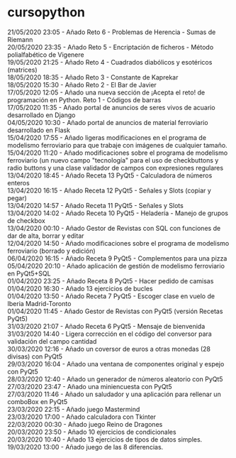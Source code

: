 # cursopython
21/05/2020 23:05 - Añado Reto 6 - Problemas de Herencia - Sumas de Riemann </br>
20/05/2020 23:35 - Añado Reto 5 - Encriptación de ficheros - Método polialfabético de Vigenere <br/>
19/05/2020 21:25 - Añado Reto 4 - Cuadrados diabólicos y esotéricos (matrices) <br/>
18/05/2020 18:35 - Añado Reto 3 - Constante de Kaprekar <br/>
18/05/2020 15:30 - Añado Reto 2 - El Bar de Javier </br>
17/05/2020 12:05 - Añado una nueva sección de ¡Acepta el reto! de programación en Python. Reto 1 - Códigos de barras <br/>
17/05/2020 11:35 - Añado portal de anuncios de seres vivos de acuario desarrollado en Django <br/>
04/05/2020 10:30 - Añado portal de anuncios de material ferroviario desarrollado en Flask <br/>
15/04/2020 17:55 - Añado ligeras modificaciones en el programa de modelismo ferroviario para que trabaje con imágenes de cualquier tamaño. <br/>
15/04/2020 11:20 - Añado modificaciones sobre el programa de modelismo ferroviario (un nuevo campo "tecnología" para el uso de checkbuttons y radio buttons y una clase validador de campos con expresiones regulares <br/>
13/04/2020 18:45 - Añado Receta 13 PyQt5 - Calculadora de números enteros <br/>
13/04/2020 16:15 - Añado Receta 12 PyQt5 - Señales y Slots (copiar y pegar) <br/>
13/04/2020 14:57 - Añado Receta 11 PyQt5 - Señales y Slots <br/>
13/04/2020 14:02 - Añado Receta 10 PyQt5 - Heladería - Manejo de grupos de checkbox <br/>
13/04/2020 00:10 - Añado Gestor de Revistas con SQL con funciones de dar de alta, borrar y editar <br/>
12/04/2020 14:50 - Añado modificaciones sobre el programa de modelismo ferroviario (borrado y edición) <br/>
06/04/2020 16:15 - Añado Receta 9 PyQt5 - Complementos para una pizza <br/>
05/04/2020 20:10 - Añado aplicación de gestión de modelismo ferroviario en PyQt5+SQL <br/>
01/04/2020 23:25 - Añado Receta 8 PyQt5 - Hacer pedido de camisas <br/>
01/04/2020 16:30 - Añado 13 ejercicios de bucles <br/>
01/04/2020 13:50 - Añado Receta 7 PyQt5 - Escoger clase en vuelo de Iberia Madrid-Toronto <br/>
01/04/2020 11:45 - Añado Gestor de Revistas con PyQt5 (versión Recetas PyQt5) <br/>
31/03/2020 21:07 - Añado Receta 6 PyQt5 - Mensaje de bienvenida  <br/>
31/03/2020 14:40 - Ligera corrección en el código del conversor para validación del campo cantidad <br/>
30/03/2020 12:16 - Añado un coversor de euros a otras monedas (28 divisas) con PyQt5 </br>
29/03/2020 16:04 - Añado una ventana de componentes original y espejo con PyQt5 <br/>
28/03/2020 12:40 - Añado un generador de números aleatorio con PyQt5 <br/>
27/03/2020 23:47 - Añado una miniencuesta con PyQt5 <br/>
27/03/2020 11:46 - Añado un saludador y una aplicación para rellenar un comboBox en PyQt5 <br/>
23/03/2020 22:15 - Añado juego Mastermind <br/>
23/03/2020 17:00 - Añado calculadora con Tkinter <br/>
22/03/2020 00:30 - Añado juego Reino de Dragones <br/>
20/03/2020 23:50 - Añado 10 ejercicios de condicionales <br/>
20/03/2020 10:40 - Añado 13 ejercicios de tipos de datos simples. <br/>
19/03/2020 13:00 - Añado juego de las 8 diferencias.
